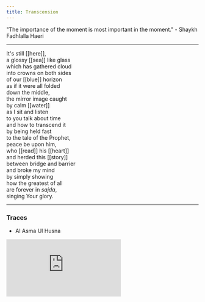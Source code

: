 ```yaml
---
title: Transcension
---
```


"The importance of the moment is most important in the moment." - Shaykh Fadhlalla Haeri

---
  
It's still [[here]],  
a glossy [[sea]] like glass  
which has gathered cloud  
into crowns on both sides  
of our [[blue]] horizon  
as if it were all folded  
down the middle,  
the mirror image caught  
by calm [[water]]  
as I sit and listen  
to you talk about time  
and how to transcend it  
by being held fast  
to the tale of the Prophet,  
peace be upon him,  
who [[read]] his [[heart]]  
and herded this [[story]]  
between bridge and barrier  
and broke my mind  
by simply showing  
how the greatest of all  
are forever in _sajda_,  
singing Your glory.  

---

### Traces

* Al Asma Ul Husna

<iframe class="video" src="https://www.youtube-nocookie.com/embed/tTao6LY05zw" frameborder="0" allow="accelerometer; autoplay; encrypted-media; gyroscope; picture-in-picture" allowfullscreen></iframe>

